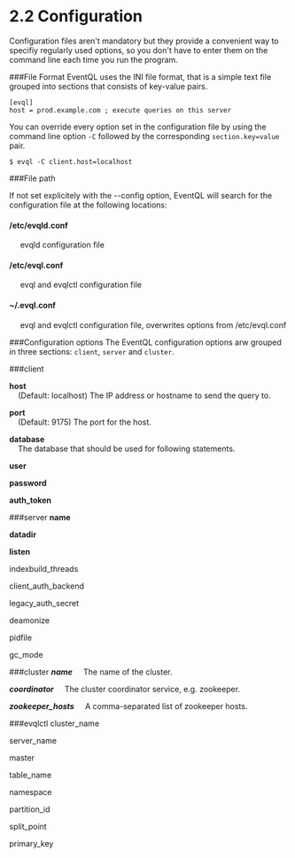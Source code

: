 2.2 Configuration
=================

Configuration files aren't mandatory but they provide a convenient way to specifiy regularly used options, so you don't have to enter them on the command line each time you run the program.

###File Format
EventQL uses the INI file format, that is a simple text file grouped into sections that consists of key-value pairs.

    [evql]
    host = prod.example.com ; execute queries on this server

You can override every option set in the configuration file by using the command line option `-C` followed by the corresponding `section.key=value` pair.

    $ evql -C client.host=localhost



###File path

If not set explicitely with the --config option, EventQL will search for the configuration
file at the following locations:


#### /etc/evqld.conf
&nbsp;&nbsp;&nbsp;&nbsp; evqld configuration file

#### /etc/evql.conf
&nbsp;&nbsp;&nbsp;&nbsp; evql and evqlctl configuration file

#### ~/.evql.conf
&nbsp;&nbsp;&nbsp;&nbsp; evql and evqlctl configuration file, overwrites options from
/etc/evql.conf




###Configuration options
The EventQL configuration options arw grouped in three sections: `client`, `server` and `cluster`.

###client

**host** <br>
&nbsp;&nbsp;&nbsp;&nbsp;(Default: localhost) The IP address or hostname to send the query to.

**port**<br>
&nbsp;&nbsp;&nbsp;&nbsp;(Default: 9175) The port for the host.

**database**<br>
&nbsp;&nbsp;&nbsp;&nbsp;The database that should be used for following statements.

**user**

**password**

**auth_token**


###server
**name**

**datadir**

**listen**

indexbuild_threads

client_auth_backend

legacy_auth_secret

deamonize

pidfile

gc_mode


###cluster
***name***
&nbsp;&nbsp;&nbsp;&nbsp;The name of the cluster.

***coordinator***
&nbsp;&nbsp;&nbsp;&nbsp;The cluster coordinator service, e.g. zookeeper.

***zookeeper_hosts***
&nbsp;&nbsp;&nbsp;&nbsp;A comma-separated list of zookeeper hosts.


###evqlctl
cluster_name

server_name

master

table_name

namespace

partition_id

split_point

primary_key


